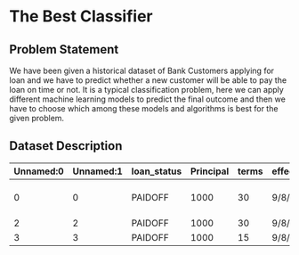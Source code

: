 # The Best Classifier
## Problem Statement
We have been given a historical dataset of Bank Customers applying for loan and we have to predict whether a new customer will be able to pay the loan on time or not. It is a typical classification problem, here we can apply different machine learning models to predict the final outcome and then we have to choose which among these models and algorithms is best for the given problem.
## Dataset Description
| Unnamed:0  | Unnamed:1 | loan_status  | Principal | terms | effective_date | due_date  | age | education            | gender |
| ---------- | --------- | ------------ | --------- | ----- | -------------- | --------  | --- | -------------------- | ------ |
| 0          | 0         | PAIDOFF      | 1000      | 30    | 9/8/2016       | 10/7/2016 | 45  | High school or below | Male   |
| 2          | 2         | PAIDOFF      | 1000      | 30    | 9/8/2016       | 10/7/2016 | 33  | Bachelor             | Female |
| 3          | 3         | PAIDOFF      | 1000      | 15    | 9/8/2016       | 9/22/2016 | 27  | College              | Male   |
